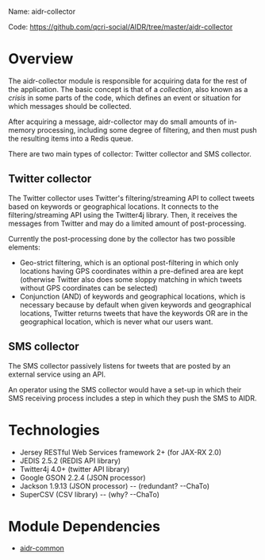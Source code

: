 Name: aidr-collector

Code: https://github.com/qcri-social/AIDR/tree/master/aidr-collector

# Overview

The aidr-collector module is responsible for acquiring data for the rest of the application. The basic concept is that of a _collection_, also known as a _crisis_ in some parts of the code, which defines an event or situation for which messages should be collected.

After acquiring a message, aidr-collector may do small amounts of in-memory processing, including some degree of filtering, and then must push the resulting items into a Redis queue.

There are two main types of collector: Twitter collector and SMS collector.

## Twitter collector

The Twitter collector uses Twitter's filtering/streaming API to collect tweets based on keywords or geographical locations. It connects to the filtering/streaming API using the Twitter4j library. Then, it receives the messages from Twitter and may do a limited amount of post-processing. 

Currently the post-processing done by the collector has two possible elements:

* Geo-strict filtering, which is an optional post-filtering in which only locations having GPS coordinates within a pre-defined area are kept (otherwise Twitter also does some sloppy matching in which tweets without GPS coordinates can be selected)
* Conjunction (AND) of keywords and geographical locations, which is necessary because by default when given keywords and geographical locations, Twitter returns tweets that have the keywords OR are in the geographical location, which is never what our users want.

## SMS collector

The SMS collector passively listens for tweets that are posted by an external service using an API.

An operator using the SMS collector would have a set-up in which their SMS receiving process includes a step in which they push the SMS to AIDR.

# Technologies

* Jersey RESTful Web Services framework 2+ (for JAX-RX 2.0)
* JEDIS 2.5.2 (REDIS API library)
* Twitter4j 4.0+ (twitter API library)
* Google GSON 2.2.4 (JSON processor)
* Jackson 1.9.13 (JSON processor) -- (redundant? --ChaTo)
* SuperCSV (CSV library) -- (why? --ChaTo)

# Module Dependencies

* [aidr-common](Common)

